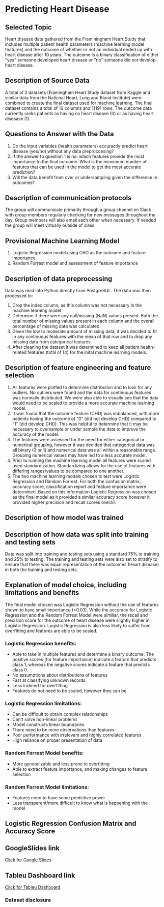 # Predicting Heart Disease
## Selected Topic
Heart disease data gathered from the Framiningham Heart Study that includes multiple patient health parameters (machine learning model features) and the outcome of whether or not an individual ended up with heart disease after 10 years. The outcome is a binary classification of either "yes" someone developed heart disease or "no" someone did not develop heart disease. 

## Description of Source Data
A total of 2 datasets (Framingham Heart Study dataset from Kaggle and similar data from the National Heart, Lung and Blood Institute) were combined to create the final dataset used for machine learning. The final dataset contains a total of 16 columns and 11191 rows. The outcome data currently ranks patients as having no heart disease (0) or as having heart disesase (1).

## Questions to Answer with the Data
1. Do the input variables (health parameters) accuractly predict heart disease (yes/no) without any data preproccesing? 
2. If the answer to question 1 is no: which features provide the most importance to the final outcome. What is the minnimum number of features that can be used in the model to get the most accurate prediction?
3. Will the data benefit from over or undersampling given the difference in outcomes?

## Description of communication protocols
The group will communicate primarily through a group channel on Slack with group members regularly checking for new messages throughout the day. Group members will also email each other when necessary. If needed the group will meet virtually outside of class. 

## Provisional Machine Learning Model 
1. Logistic Regression model using CHD as the outcome and feature importance.   
2. Random Forrest model and assessment of feature importance 

## Description of data preprocessing
Data was read into Python directly from PostgreSQL. The data was then processed to:
1. Drop the index column, as this column was not necessary in the machine learning model
2. Determine if there were any null/missing (NaN) values present. Both the total number of missing values present in each column and the overall percentage of missing data was calculated.
3. Given the low to moderate amount of missing data, it was decided to fill in any continuous features with the mean of that row and to drop any missing data from categorical features.  
4. After cleaning the dataset it was determined to keep all patient health-related features (total of 14) for the inital machine learning models. 

## Description of feature engineering and feature selection
1. All features were plotted to determine distribution and to look for any outliers. No outliers were found and the data for continuous features was normally distributed. We were also able to visually see that the data would need to be scaled to provide a more accurate machine learning model. 
2. It was found that the outcome feature (CHD) was imbalanced, with more patients having the outcome of “0” (did not develop CHD) compared to “1” (did develop CHD). This was helpful to determine that it may be necessary to oversample or under sample the data to improve the accuracy of the model. 
3. The features were assessed for the need for either categorical or numerical grouping, however it was decided that categorical data was all binary (0 or 1) and numerical data was all within a reasonable range. Grouping numerical values may have led to a less accurate model. 
4. Prior to running the machine learning model all features were scaled used standardization. Standardizing allows for the use of features with differing ranges/values to be compared to one another. 
5. The two machine learning models chosen to test were Logistic Regression and Random Forrest. For both the confusion matrix, accuracy score, classification report and feature importance were determined. Based on this information Logistic Regression was chosen as the final model as it provided a similar accuracy score however it provided higher precision and recall scores overall.  

## Description of how model was trained

## Description of how data was split into training and testing sets
Data was split into training and testing sets using a standard 75% to training and 25% to testing. The training and testing sets were also set to stratify to ensure that there was equal representation of the outcomes (Heart disease) in both the training and testing sets.

## Explanation of model choice, including limitations and benefits
The final model chosen was Logistic Regression without the use of features shown to have small importance (<0.03). While the accuracy for Logistic Regression and the Random Forrest Model were similiar, the recall and precision score for the outcome of heart disease were slightly higher in Logistic Regression. Logistic Regression is also less likely to suffer from overfitting and features are able to be scaled. 

### Logistic Regression benefits:
  - Able to take in multiple features and determine a binary outcome. The positive scores (for feature importance) indicate a feature that predicts class 1, whereas the negative scores indicate a feature that predicts class 0.
  - No assumptions about distributions of features
  - Fast at classifying unknown records
  - Less inclined for overfitting
  - Features do not need to be scaled, however they can be
  
### Logistic Regression limitations:
  - Can be difficult to obtain complex relationships 
  - Can't solve non-linear problems
  - Model constructs linear boundaries
  - There need to be more observations than features
  - Poor performance with irrelevant and highly correlated features
  - High reliance on proper presentation of data
  
### Random Forrest Model benefits:
  - More generalizable and less prone to overfitting
  - Able to extract feature importance, and making changes to feature selection
### Random Forrest Model limitations:
  - Features need to have some predictive power
  - Less transparent/more difficult to know what is happening with the model

## Logistic Regression Confusion Matrix and Accuracy Score

## GoogleSlides link
[Click for Google Slides](https://docs.google.com/presentation/d/1zgd_ht6uyIJ8kVkHymmYEqXUR6f8DTbMxfj6EIIAIp0/edit?usp=sharing)

## Tableu Dashboard link
[Click for Tableu Dashboard](https://public.tableau.com/app/profile/conor.corboy/viz/project_one_draft/project_dash_draft)

### Dataset disclosure 
